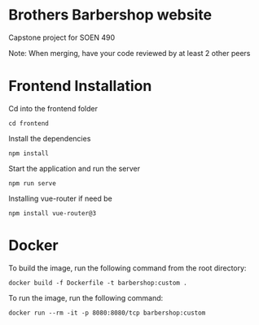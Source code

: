 # Brothers Barbershop website
Capstone project for SOEN 490

Note: When merging, have your code reviewed by at least 2 other peers



# Frontend Installation

Cd into the frontend folder
```
cd frontend
```

Install the dependencies
```
npm install
```
Start the application and run the server
```
npm run serve
```
Installing vue-router if need be
```
npm install vue-router@3
```

# Docker
To build the image, run the following command from the root directory:
```
docker build -f Dockerfile -t barbershop:custom .
```

To run the image, run the following command:
```
docker run --rm -it -p 8080:8080/tcp barbershop:custom
```
